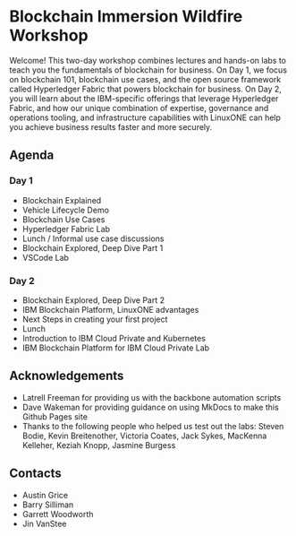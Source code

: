 # Blockchain Immersion Wildfire Workshop
Welcome! This two-day workshop combines lectures and hands-on labs to teach you the fundamentals of blockchain for business. On Day 1, we focus on blockchain 101, blockchain use cases, and the open source framework called Hyperledger Fabric that powers blockchain for business. On Day 2, you will learn about the IBM-specific offerings that leverage Hyperledger Fabric, and how our unique combination of expertise, governance and operations tooling, and infrastructure capabilities with LinuxONE can help you achieve business results faster and more securely.

## Agenda

### Day 1
* Blockchain Explained
* Vehicle Lifecycle Demo
* Blockchain Use Cases
* Hyperledger Fabric Lab
* Lunch / Informal use case discussions
* Blockchain Explored, Deep Dive Part 1
* VSCode Lab

### Day 2
* Blockchain Explored, Deep Dive Part 2
* IBM Blockchain Platform, LinuxONE advantages
* Next Steps in creating your first project
* Lunch
* Introduction to IBM Cloud Private and Kubernetes
* IBM Blockchain Platform for IBM Cloud Private Lab

## Acknowledgements

* Latrell Freeman for providing us with the backbone automation scripts
* Dave Wakeman for providing guidance on using MkDocs to make this Github Pages site
* Thanks to the following people who helped us test out the labs: Steven Bodie, Kevin Breitenother, Victoria Coates, Jack Sykes, MacKenna Kelleher, Keziah Knopp, Jasmine Burgess


## Contacts
* Austin Grice
* Barry Silliman
* Garrett Woodworth
* Jin VanStee
